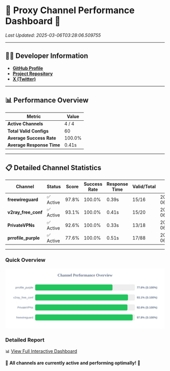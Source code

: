 # 🌟 Proxy Channel Performance Dashboard 🌟

_Last Updated: 2025-03-06T03:28:06.509755_

---

## 👩‍💻 Developer Information

- **[GitHub Profile](https://github.com/4n0nymou3)**  
- **[Project Repository](https://github.com/4n0nymou3/multi-proxy-config-fetcher)**  
- **[X (Twitter)](https://x.com/4n0nymou3)**  

---

## 📊 Performance Overview

| Metric                | Value       |
|-----------------------|-------------|
| **Active Channels**   | 4 / 4       |
| **Total Valid Configs** | 60          |
| **Average Success Rate** | 100.0%      |
| **Average Response Time** | 0.41s       |

---

## 📋 Detailed Channel Statistics

| Channel          | Status     | Score  | Success Rate | Response Time | Valid/Total | Last Success               |
|------------------|------------|--------|--------------|---------------|-------------|----------------------------|
| **freewireguard**  | ✅ Active  | 97.8%  | 100.0% | 0.39s         | 15/16       | 2025-03-06T03:28:06.508031 |
| **v2ray_free_conf**  | ✅ Active  | 93.1%  | 100.0% | 0.41s         | 15/20       | 2025-03-06T03:28:05.726815 |
| **PrivateVPNs**  | ✅ Active  | 92.6%  | 100.0% | 0.33s         | 13/18       | 2025-03-06T03:28:06.088971 |
| **prrofile_purple**  | ✅ Active  | 77.6%  | 100.0% | 0.51s         | 17/88       | 2025-03-06T03:28:05.200092 |

---

### Quick Overview
<div align="center">
  <a href="https://raw.githubusercontent.com/nullluser/NullRepo/refs/heads/main/assets/channel_stats_chart.svg">
    <img src="https://raw.githubusercontent.com/nullluser/NullRepo/refs/heads/main/assets/channel_stats_chart.svg" alt="Source Performance Statistics" width="800">
  </a>
</div>

### Detailed Report
📊 [View Full Interactive Dashboard](https://htmlpreview.github.io/?https://github.com/nullluser/NullRepo/blob/main/assets/performance_report.html)

🎉 **All channels are currently active and performing optimally!** 🎉
